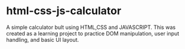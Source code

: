 # html-css-js-calculator
A simple calculator bult using HTML,CSS and JAVASCRIPT. This was created as a learning project to practice DOM manipulation, user input handling, and basic UI layout.
